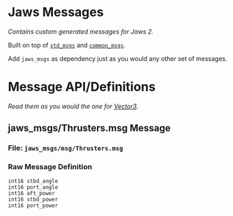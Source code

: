 # Jaws Messages

*Contains custom generated messages for Jaws 2.*

Built on top of [`std_msgs`](http://wiki.ros.org/std_msgs) and [`common_msgs`](http://wiki.ros.org/common_msgs).

Add `jaws_msgs` as dependency just as you would any other set of messages.

# Message API/Definitions

*Read them as you would the one for [Vector3](http://docs.ros.org/api/geometry_msgs/html/msg/Vector3.html).*

## jaws_msgs/Thrusters.msg Message

### File: `jaws_msgs/msg/Thrusters.msg`

### Raw Message Definition

    int16 stbd_angle
    int16 port_angle
    int16 aft_power
    int16 stbd_power
    int16 port_power
